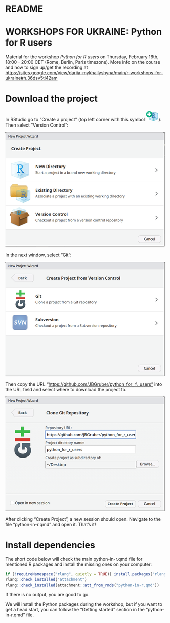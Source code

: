 README
================

# WORKSHOPS FOR UKRAINE: Python for R users

Material for the workshop *Python for R users* on Thursday, February
16th, 18:00 - 20:00 CET (Rome, Berlin, Paris timezone). More info on the
course and how to sign up/get the recording at
https://sites.google.com/view/dariia-mykhailyshyna/main/r-workshops-for-ukraine#h.36dsv5tl42am

# Download the project

In RStudio go to “Create a project” (top left corner with this symbol
![](media/new_project.png)). Then select “Version Control”:

![](media/wizard.png)

In the next window, select “Git”:

![](media/wizard-2.png)

Then copy the URL “https://github.com/JBGruber/python_for_r\_users” into
the URL field and select where to download the project to.

![](media/wizard-3.png)

After clicking “Create Project”, a new session should open. Navigate to
the file “python-in-r.qmd” and open it. That’s it!

# Install dependencies

The short code below will check the main python-in-r.qmd file for
mentioned R packages and install the missing ones on your computer:

``` r
if (!requireNamespace("rlang", quietly = TRUE)) install.packages("rlang", dependencies = TRUE)
rlang::check_installed("attachment")
rlang::check_installed(attachment::att_from_rmds("python-in-r.qmd"))
```

If there is no output, you are good to go.

We will install the Python packages during the workshop, but if you want
to get a head start, you can follow the “Getting started” section in the
“python-in-r.qmd” file.
